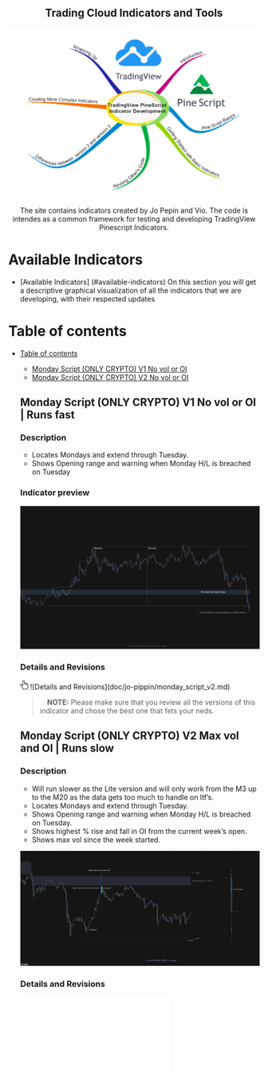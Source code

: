 
<h2 align="center"> Trading Cloud Indicators and Tools </h2>

<p align="center">
  <img  width="900" src="./general/assets/pine_script_logo.webp" alt=" Trading Cloud Indicators and Tools" >
</p>

<p align="center" > The site contains indicators created by Jo Pepin and Vio. The code is intendes as a common framework for testing and developing TradingView Pinescript Indicators. </p>




# Available Indicators 
- [Available Indicators] (#available-indicators)
	On this section you will get a descriptive graphical visualization of all the indicators that we are developing, with their respected updates

# Table of contents
- [Table of contents](#table-of-contents)
  - [Monday Script (ONLY CRYPTO) V1 No vol or OI](#monday-script-v1)  
  - [Monday Script (ONLY CRYPTO) V2 No vol or OI](#monday-script-v2)  
  
  
  ## Monday Script (ONLY CRYPTO) V1 No vol or OI  |  Runs fast 
	
	### Description
	
	* Locates Mondays and extend through Tuesday. 
	* Shows Opening range and warning when Monday H/L is breached on Tuesday 

	### Indicator preview
	
	![Monday Script (ONLY CRYPTO) V1](doc/jo-pippin/assets/monday_script_v1/description.png)

	### Details and Revisions
	
	<p align="left">
		<img  width="16" src="./general/assets/cursor-hand-icon.png">
		![Details and Revisions](doc/jo-pippin/monday_script_v2.md)
	</p>
	
	
	> &#10240;
	>**NOTE:** Please make sure that you review all the versions of this indicator and chose the best one that fets your neds.
	> &#10240;

  ## Monday Script (ONLY CRYPTO) V2  Max vol and OI   |  Runs slow
	
	### Description
	
	* Will run slower as the Lite version and will only work from the M3 up to the M20 as the data gets too much to handle on ltf’s. 
	* Locates Mondays and extend through Tuesday. 
	* Shows Opening range and warning when Monday H/L is breached on Tuesday. 
	* Shows highest % rise and fall in OI from the current week’s open. 
	* Shows max vol since the week started.
	
	![Monday Script (ONLY CRYPTO) V2](doc/jo-pippin/assets/monday_script_v2/description.png "IMonday Script (ONLY CRYPTO) V2")
	
	### Details and Revisions
	![Details and Revisions](doc/jo-pippin/monday_script_v2.md "Details and Revisions")	
